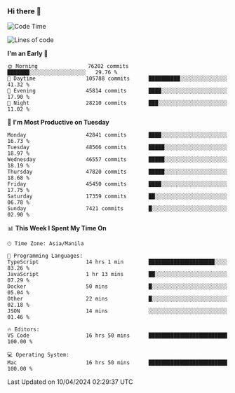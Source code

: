### Hi there 👋

<!--START_SECTION:waka-->
![Code Time](http://img.shields.io/badge/Code%20Time-5%2C026%20hrs%2032%20mins-blue)

![Lines of code](https://img.shields.io/badge/From%20Hello%20World%20I%27ve%20Written-113.9%20million%20lines%20of%20code-blue)

**I'm an Early 🐤** 

```text
🌞 Morning                76202 commits       ███████░░░░░░░░░░░░░░░░░░   29.76 % 
🌆 Daytime                105788 commits      ██████████░░░░░░░░░░░░░░░   41.32 % 
🌃 Evening                45814 commits       ████░░░░░░░░░░░░░░░░░░░░░   17.90 % 
🌙 Night                  28210 commits       ███░░░░░░░░░░░░░░░░░░░░░░   11.02 % 
```
📅 **I'm Most Productive on Tuesday** 

```text
Monday                   42841 commits       ████░░░░░░░░░░░░░░░░░░░░░   16.73 % 
Tuesday                  48566 commits       █████░░░░░░░░░░░░░░░░░░░░   18.97 % 
Wednesday                46557 commits       █████░░░░░░░░░░░░░░░░░░░░   18.19 % 
Thursday                 47820 commits       █████░░░░░░░░░░░░░░░░░░░░   18.68 % 
Friday                   45450 commits       ████░░░░░░░░░░░░░░░░░░░░░   17.75 % 
Saturday                 17359 commits       ██░░░░░░░░░░░░░░░░░░░░░░░   06.78 % 
Sunday                   7421 commits        █░░░░░░░░░░░░░░░░░░░░░░░░   02.90 % 
```


📊 **This Week I Spent My Time On** 

```text
🕑︎ Time Zone: Asia/Manila

💬 Programming Languages: 
TypeScript               14 hrs 1 min        █████████████████████░░░░   83.26 % 
JavaScript               1 hr 13 mins        ██░░░░░░░░░░░░░░░░░░░░░░░   07.29 % 
Docker                   50 mins             █░░░░░░░░░░░░░░░░░░░░░░░░   05.04 % 
Other                    22 mins             █░░░░░░░░░░░░░░░░░░░░░░░░   02.18 % 
JSON                     14 mins             ░░░░░░░░░░░░░░░░░░░░░░░░░   01.46 % 

🔥 Editors: 
VS Code                  16 hrs 50 mins      █████████████████████████   100.00 % 

💻 Operating System: 
Mac                      16 hrs 50 mins      █████████████████████████   100.00 % 
```


 Last Updated on 10/04/2024 02:29:37 UTC
<!--END_SECTION:waka-->


<!--
**rad182/rad182** is a ✨ _special_ ✨ repository because its `README.md` (this file) appears on your GitHub profile.

Here are some ideas to get you started:

- 🔭 I’m currently working on ...
- 🌱 I’m currently learning ...
- 👯 I’m looking to collaborate on ...
- 🤔 I’m looking for help with ...
- 💬 Ask me about ...
- 📫 How to reach me: ...
- 😄 Pronouns: ...
- ⚡ Fun fact: ...
-->
